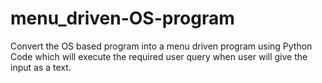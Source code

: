 # menu_driven-OS-program
Convert the OS based program into a menu driven program using Python Code which will execute the required user query when user will give the input as a text.
